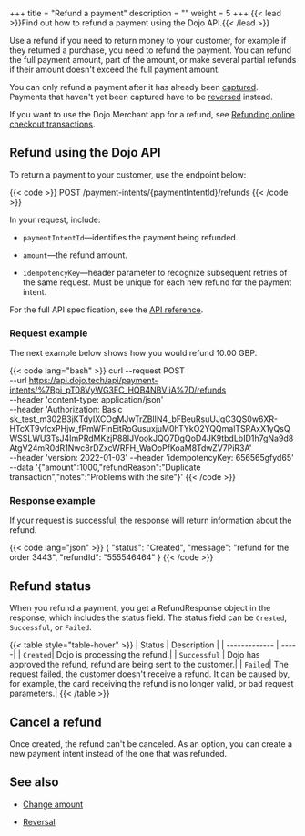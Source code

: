 +++
title = "Refund a payment"
description = ""
weight = 5
+++
{{< lead >}}Find out how to refund a payment using the Dojo API.{{< /lead >}}

Use a refund if you need to return money to your customer, for example if they returned a purchase, you need to refund the payment. You can refund the full payment amount, part of the amount, or make several partial refunds if their amount doesn't exceed the full payment amount.

You can only refund a payment after it has already been [captured](../../capture/). Payments that haven't yet been captured have to be [reversed](../reversal/) instead.

If you want to use the Dojo Merchant app for a refund, see [Refunding online checkout transactions](https://support.dojo.tech/hc/en-gb/articles/4408826217106-Refunding-and-reversing-online-checkout-transactions#h_01FK1SZJWY37BZKNMN0BQ3EYKF).

## Refund using the Dojo API

To return a payment to your customer, use the endpoint below:

{{< code >}} POST /payment-intents/{paymentIntentId}/refunds {{< /code >}}

In your request, include:

* `paymentIntentId`—identifies the payment being refunded.

* `amount`—the refund amount.

* `idempotencyKey`—header parameter to recognize subsequent retries of the same request. Must be unique for each new refund for the payment intent.

For the full API specification, see the [API reference](/api-docs/#operation/Refunds_Create).

### Request example

The next example below shows how you would refund 10.00 GBP.

{{< code lang="bash" >}}
curl --request POST \
  --url https://api.dojo.tech/api/payment-intents/%7Bpi_pT08VyWG3EC_HQB4NBVliA%7D/refunds \
  --header 'content-type: application/json' \
  --header 'Authorization: Basic sk_test_m302B3jKTdyIXCOgMJwTrZBlIN4_bFBeuRsuUJqC3QS0w6XR-HTcXT9vfcxPHjw_fPmWFinEitRoGusuxjuM0hTYkO2YQQmalTSRAxX1yQsQWSSLWU3TsJ4ImPRdMKzjP88IJVookJQQ7DgQoD4JK9tbdLbID1h7gNa9d8AtgV24mR0dR1Nwc8rDZxcWRFH_WaOoPfKoaM8TdwZV7PiR3A' \
  --header 'version: 2022-01-03'
  --header 'idempotencyKey: 656565gfyd65' \
  --data '{"amount":1000,"refundReason":"Duplicate transaction","notes":"Problems with the site"}'
 {{< /code >}}

### Response example

If your request is successful, the response will return information about the refund.

{{< code lang="json" >}}
{
  "status": "Created",
  "message": "refund for the order 3443",
  "refundId": "555546464"
}
 {{< /code >}}

## Refund status

When you refund a payment, you get a RefundResponse object in the response, which includes the status field. The status field can be `Created`, `Successful`, or `Failed`.

{{< table style="table-hover" >}}
| Status | Description |
| ------------- | -----|
| `Created`| Dojo is processing the refund.|
| `Successful` | Dojo has approved the refund, refund are being sent to the customer.|
| `Failed`|  The request failed, the customer doesn't receive a refund. It can be caused by, for example, the card receiving the refund is no longer valid, or bad request parameters.|
{{< /table >}}

## Cancel a refund

Once created, the refund can't be canceled. As an option, you can create a new payment intent instead of the one that was refunded.

## See also

* [Change amount](../../change-amount/)

* [Reversal](../reversal/)
